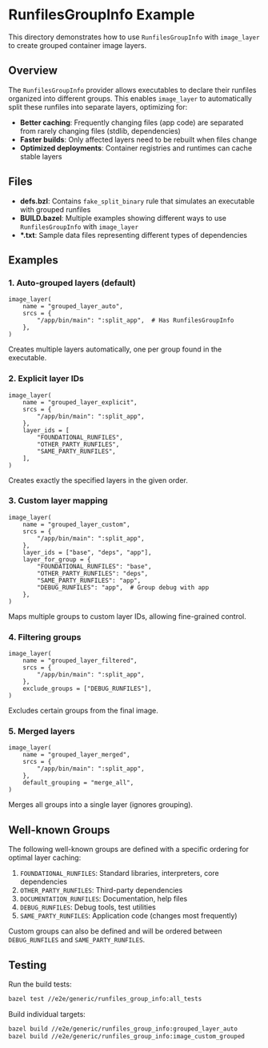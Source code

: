 # RunfilesGroupInfo Example

This directory demonstrates how to use `RunfilesGroupInfo` with `image_layer` to create grouped container image layers.

## Overview

The `RunfilesGroupInfo` provider allows executables to declare their runfiles organized into different groups. This enables `image_layer` to automatically split these runfiles into separate layers, optimizing for:
- **Better caching**: Frequently changing files (app code) are separated from rarely changing files (stdlib, dependencies)
- **Faster builds**: Only affected layers need to be rebuilt when files change
- **Optimized deployments**: Container registries and runtimes can cache stable layers

## Files

- **defs.bzl**: Contains `fake_split_binary` rule that simulates an executable with grouped runfiles
- **BUILD.bazel**: Multiple examples showing different ways to use `RunfilesGroupInfo` with `image_layer`
- **\*.txt**: Sample data files representing different types of dependencies

## Examples

### 1. Auto-grouped layers (default)
```starlark
image_layer(
    name = "grouped_layer_auto",
    srcs = {
        "/app/bin/main": ":split_app",  # Has RunfilesGroupInfo
    },
)
```
Creates multiple layers automatically, one per group found in the executable.

### 2. Explicit layer IDs
```starlark
image_layer(
    name = "grouped_layer_explicit",
    srcs = {
        "/app/bin/main": ":split_app",
    },
    layer_ids = [
        "FOUNDATIONAL_RUNFILES",
        "OTHER_PARTY_RUNFILES",
        "SAME_PARTY_RUNFILES",
    ],
)
```
Creates exactly the specified layers in the given order.

### 3. Custom layer mapping
```starlark
image_layer(
    name = "grouped_layer_custom",
    srcs = {
        "/app/bin/main": ":split_app",
    },
    layer_ids = ["base", "deps", "app"],
    layer_for_group = {
        "FOUNDATIONAL_RUNFILES": "base",
        "OTHER_PARTY_RUNFILES": "deps",
        "SAME_PARTY_RUNFILES": "app",
        "DEBUG_RUNFILES": "app",  # Group debug with app
    },
)
```
Maps multiple groups to custom layer IDs, allowing fine-grained control.

### 4. Filtering groups
```starlark
image_layer(
    name = "grouped_layer_filtered",
    srcs = {
        "/app/bin/main": ":split_app",
    },
    exclude_groups = ["DEBUG_RUNFILES"],
)
```
Excludes certain groups from the final image.

### 5. Merged layers
```starlark
image_layer(
    name = "grouped_layer_merged",
    srcs = {
        "/app/bin/main": ":split_app",
    },
    default_grouping = "merge_all",
)
```
Merges all groups into a single layer (ignores grouping).

## Well-known Groups

The following well-known groups are defined with a specific ordering for optimal layer caching:

1. `FOUNDATIONAL_RUNFILES`: Standard libraries, interpreters, core dependencies
2. `OTHER_PARTY_RUNFILES`: Third-party dependencies
3. `DOCUMENTATION_RUNFILES`: Documentation, help files
4. `DEBUG_RUNFILES`: Debug tools, test utilities
5. `SAME_PARTY_RUNFILES`: Application code (changes most frequently)

Custom groups can also be defined and will be ordered between `DEBUG_RUNFILES` and `SAME_PARTY_RUNFILES`.

## Testing

Run the build tests:
```bash
bazel test //e2e/generic/runfiles_group_info:all_tests
```

Build individual targets:
```bash
bazel build //e2e/generic/runfiles_group_info:grouped_layer_auto
bazel build //e2e/generic/runfiles_group_info:image_custom_grouped
```
